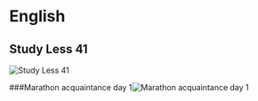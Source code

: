 ﻿# English 
## Study Less 41
![Study Less 41](https://github.com/AndriiKot/Marathon__English__UA/blob/main/study_less_41__image__.jpg)

###Marathon acquaintance day 1![Marathon acquaintance day 1](https://github.com/AndriiKot/Marathon__acquaintance__day_1)